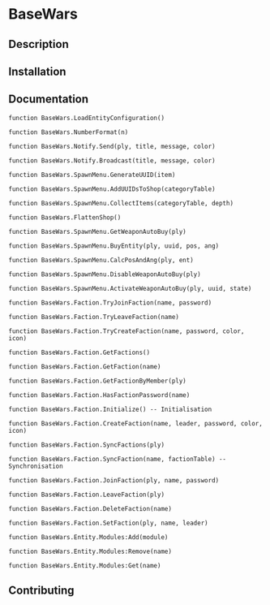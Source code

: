 # BaseWars 

## Description

## Installation

## Documentation
```
function BaseWars.LoadEntityConfiguration()
```
```
function BaseWars.NumberFormat(n)
```
```
function BaseWars.Notify.Send(ply, title, message, color)
```
```
function BaseWars.Notify.Broadcast(title, message, color)
```
```
function BaseWars.SpawnMenu.GenerateUUID(item)
```
```
function BaseWars.SpawnMenu.AddUUIDsToShop(categoryTable)
```
```
function BaseWars.SpawnMenu.CollectItems(categoryTable, depth)
```
```
function BaseWars.FlattenShop()
```
```
function BaseWars.SpawnMenu.GetWeaponAutoBuy(ply)
```
```
function BaseWars.SpawnMenu.BuyEntity(ply, uuid, pos, ang)
```
```
function BaseWars.SpawnMenu.CalcPosAndAng(ply, ent)
```
```
function BaseWars.SpawnMenu.DisableWeaponAutoBuy(ply)
```
```
function BaseWars.SpawnMenu.ActivateWeaponAutoBuy(ply, uuid, state)
```
```
function BaseWars.Faction.TryJoinFaction(name, password)
```
```
function BaseWars.Faction.TryLeaveFaction(name)
```
```
function BaseWars.Faction.TryCreateFaction(name, password, color, icon)
```
```
function BaseWars.Faction.GetFactions()
```
```
function BaseWars.Faction.GetFaction(name)
```
```
function BaseWars.Faction.GetFactionByMember(ply)
```
```
function BaseWars.Faction.HasFactionPassword(name)
```
```
function BaseWars.Faction.Initialize() -- Initialisation
```
```
function BaseWars.Faction.CreateFaction(name, leader, password, color, icon)
```
```
function BaseWars.Faction.SyncFactions(ply)
```
```
function BaseWars.Faction.SyncFaction(name, factionTable) -- Synchronisation
```
```
function BaseWars.Faction.JoinFaction(ply, name, password)
```
```
function BaseWars.Faction.LeaveFaction(ply)
```
```
function BaseWars.Faction.DeleteFaction(name)
```
```
function BaseWars.Faction.SetFaction(ply, name, leader)
```
```
function BaseWars.Entity.Modules:Add(module)
```
```
function BaseWars.Entity.Modules:Remove(name)
```
```
function BaseWars.Entity.Modules:Get(name)
```
## Contributing